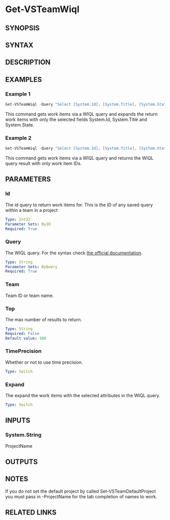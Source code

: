 <!-- #include "./common/header.md" -->

# Get-VSTeamWiql

## SYNOPSIS

<!-- #include "./synopsis/Get-VSTeamWiql.md" -->

## SYNTAX

## DESCRIPTION

<!-- #include "./synopsis/Get-VSTeamWiql.md" -->

## EXAMPLES

### Example 1

```powershell
Get-VSTeamWiql -Query "Select [System.Id], [System.Title], [System.State] From WorkItems" -Team "MyProject Team" -Project "MyProject" -Expand
```

This command gets work items via a WIQL query and expands the return work items with only the selected fields System.Id, System.Title and System.State.

### Example 2

```powershell
Get-VSTeamWiql -Query "Select [System.Id], [System.Title], [System.State] From WorkItems" -Team "MyProject Team" -Project "MyProject"
```

This command gets work items via a WIQL query and returns the WIQL query result with only work item IDs.

## PARAMETERS

### Id

The id query to return work items for. This is the ID of any saved query within a team in a project

```yaml
Type: Int32
Parameter Sets: ByID
Required: True
```

### Query

The WIQL query. For the syntax check [the official documentation](https://docs.microsoft.com/en-us/azure/devops/boards/queries/wiql-syntax?view=azure-devops).

```yaml
Type: String
Parameter Sets: ByQuery
Required: True
```

### Team

Team ID or team name.

### Top

The max number of results to return.

```yaml
Type: String
Required: False
Default value: 100
```

### TimePrecision

Whether or not to use time precision.

```yaml
Type: Switch
```

### Expand

The expand the work items with the selected attributes in the WIQL query.

```yaml
Type: Switch
```

<!-- #include "./params/projectName.md" -->

## INPUTS

### System.String

ProjectName

## OUTPUTS

## NOTES

If you do not set the default project by called Set-VSTeamDefaultProject you must pass in -ProjectName for the tab completion of names to work.

<!-- #include "./common/prerequisites.md" -->

## RELATED LINKS
